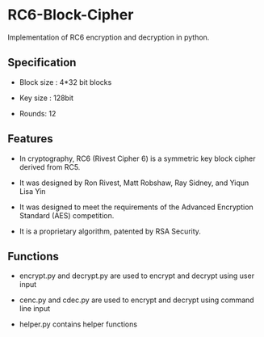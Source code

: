 RC6-Block-Cipher
================

Implementation of RC6 encryption and decryption  in python.

## Specification

* Block size : 4*32 bit blocks

* Key size : 128bit

* Rounds: 12

## Features

* In cryptography, RC6 (Rivest Cipher 6) is a symmetric key block cipher derived from RC5. 

* It was designed by Ron Rivest, Matt Robshaw, Ray Sidney, and Yiqun Lisa Yin

* It was designed to meet the requirements of the Advanced Encryption Standard (AES) competition. 

* It is a proprietary algorithm, patented by RSA Security.

## Functions

* encrypt.py and decrypt.py are used to encrypt and decrypt using user input

* cenc.py and cdec.py are used to encrypt and decrypt using command line input

* helper.py contains helper functions 
